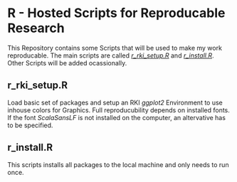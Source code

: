 # R - Hosted Scripts for Reproducable Research

This Repository contains some Scripts that will be used to make my work reproducable. The main scripts are called *[r_rki_setup.R](files/r_rki_setup.R)* and *[r_install.R](files/r_install.R)*. Other Scripts will be added ocassionally.

 ## r_rki_setup.R
Load basic set of packages and setup an RKI *ggplot2* Environment to use inhouse colors for Graphics. Full reproducubility depends on installed fonts. If the font *ScalaSansLF* is not installed on the computer, an altervative has to be specified.
 
 ## r_install.R
 This scripts installs all packages to the local machine and only needs to run once.
